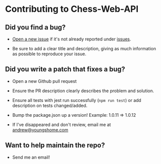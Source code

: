# Contributing to Chess-Web-API

## Did you find a bug?

- [Open a new issue](https://github.com/andyruwruw/chess-web-api/issues/new/choose) if it's not already reported under [issues](https://github.com/andyruwruw/chess-web-api/issues]).

- Be sure to add a clear title and description, giving as much information as possible to reproduce your issue.

## Did you write a patch that fixes a bug?

- Open a new Github pull request

- Ensure the PR description clearly describes the problem and solution.

- Ensure all tests with jest run successfully (`npm run test`) or add description on tests changed/added.

- Bump the package.json up a version! Example: 1.0.11 => 1.0.12

- If I've disappeared and don't review, email me at [andrew@youngshome.com](andrew@youngshome.com)

## Want to help maintain the repo?

- Send me an email!

